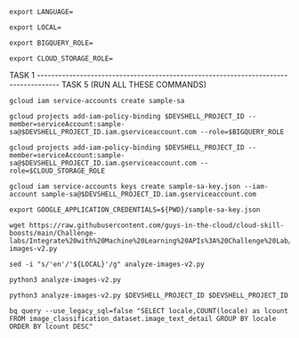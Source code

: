 ```
export LANGUAGE=
```

```
export LOCAL=
```

```
export BIGQUERY_ROLE=
```

```
export CLOUD_STORAGE_ROLE=
```

TASK 1 ------------------------------------------------------------------------------------ TASK 5 (RUN ALL THESE COMMANDS)
```
gcloud iam service-accounts create sample-sa
```

```
gcloud projects add-iam-policy-binding $DEVSHELL_PROJECT_ID --member=serviceAccount:sample-sa@$DEVSHELL_PROJECT_ID.iam.gserviceaccount.com --role=$BIGQUERY_ROLE
```

```
gcloud projects add-iam-policy-binding $DEVSHELL_PROJECT_ID --member=serviceAccount:sample-sa@$DEVSHELL_PROJECT_ID.iam.gserviceaccount.com --role=$CLOUD_STORAGE_ROLE
```

```
gcloud iam service-accounts keys create sample-sa-key.json --iam-account sample-sa@$DEVSHELL_PROJECT_ID.iam.gserviceaccount.com
```

```
export GOOGLE_APPLICATION_CREDENTIALS=${PWD}/sample-sa-key.json
```

```
wget https://raw.githubusercontent.com/guys-in-the-cloud/cloud-skill-boosts/main/Challenge-labs/Integrate%20with%20Machine%20Learning%20APIs%3A%20Challenge%20Lab/analyze-images-v2.py
```

```
sed -i "s/'en'/'${LOCAL}'/g" analyze-images-v2.py
```

```
python3 analyze-images-v2.py
```

```
python3 analyze-images-v2.py $DEVSHELL_PROJECT_ID $DEVSHELL_PROJECT_ID
```

```
bq query --use_legacy_sql=false "SELECT locale,COUNT(locale) as lcount FROM image_classification_dataset.image_text_detail GROUP BY locale ORDER BY lcount DESC"
```
